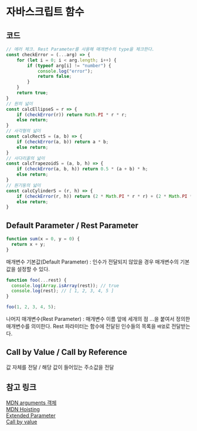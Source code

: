 # 자바스크립트 함수

## 코드

~~~JavaScript
// 에러 체크. Rest Parameter를 사용해 매개변수의 type을 체크한다.
const checkError = (...arg) => {
    for (let i = 0; i < arg.length; i++) {
        if (typeof arg[i] != "number") {
            console.log("error");
            return false;
        }
    }
    return true;
}
// 원의 넓이
const calcEllipseS = r => {
    if (checkError(r)) return Math.PI * r * r;
    else return;
}
// 사각형의 넓이
const calcRectS = (a, b) => {
    if (checkError(a, b)) return a * b;
    else return;
}
// 사다리꼴의 넓이
const calcTrapezoidS = (a, b, h) => {
    if (checkError(a, b, h)) return 0.5 * (a + b) * h;
    else return;
}
// 원기둥의 넓이
const calcCylinderS = (r, h) => {
    if (checkError(r, h)) return (2 * Math.PI * r * r) + (2 * Math.PI * r * h);
    else return;
}
~~~

## Default Parameter / Rest Parameter

~~~JavaScript
function sum(x = 0, y = 0) {
  return x + y;
}
~~~

매개변수 기본값(Default Parameter) : 인수가 전달되지 않았을 경우 매개변수의 기본값을 설정할 수 있다.

~~~JavaScript
function foo(...rest) {
  console.log(Array.isArray(rest)); // true
  console.log(rest); // [ 1, 2, 3, 4, 5 ]
}

foo(1, 2, 3, 4, 5);
~~~

나머지 매개변수(Rest Parameter) : 매개변수 이름 앞에 세개의 점 ...을 붙여서 정의한 매개변수를 의미한다. Rest 파라미터는 함수에 전달된 인수들의 목록을 `배열`로 전달받는다.

## Call by Value / Call by Reference

값 자체를 전달 / 해당 값이 들어있는 주소값을 전달

## 참고 링크

[MDN arguments 객체](https://developer.mozilla.org/ko/docs/Web/JavaScript/Reference/Functions/arguments)  
[MDN Hoisting](https://developer.mozilla.org/ko/docs/Glossary/Hoisting)  
[Extended Parameter](https://poiemaweb.com/es6-extended-parameter-handling)  
[Call by value](https://blueshw.github.io/2018/09/15/pass-by-reference/)  
